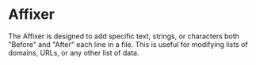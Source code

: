 # Affixer
The Affixer is designed to add specific text, strings, or characters both "Before" and "After" each line in a file. This is useful for modifying lists of domains, URLs, or any other list of data.
